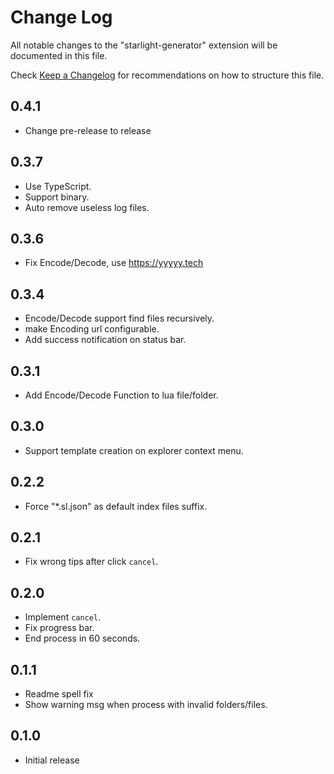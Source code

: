 # Change Log

All notable changes to the "starlight-generator" extension will be documented in this file.

Check [Keep a Changelog](http://keepachangelog.com/) for recommendations on how to structure this file.

## 0.4.1
- Change pre-release to release

## 0.3.7

- Use TypeScript.
- Support binary.
- Auto remove useless log files.

## 0.3.6

- Fix Encode/Decode, use <https://yyyyy.tech>

## 0.3.4

- Encode/Decode support find files recursively.
- make Encoding url configurable.
- Add success notification on status bar.

## 0.3.1

- Add Encode/Decode Function to lua file/folder.

## 0.3.0

- Support template creation on explorer context menu.

## 0.2.2

- Force "*.sl.json" as default index files suffix.

## 0.2.1

- Fix wrong tips after click `cancel`.

## 0.2.0

- Implement `cancel`.
- Fix progress bar.
- End process in 60 seconds.

## 0.1.1

- Readme spell fix
- Show warning msg when process with invalid folders/files.

## 0.1.0

- Initial release
